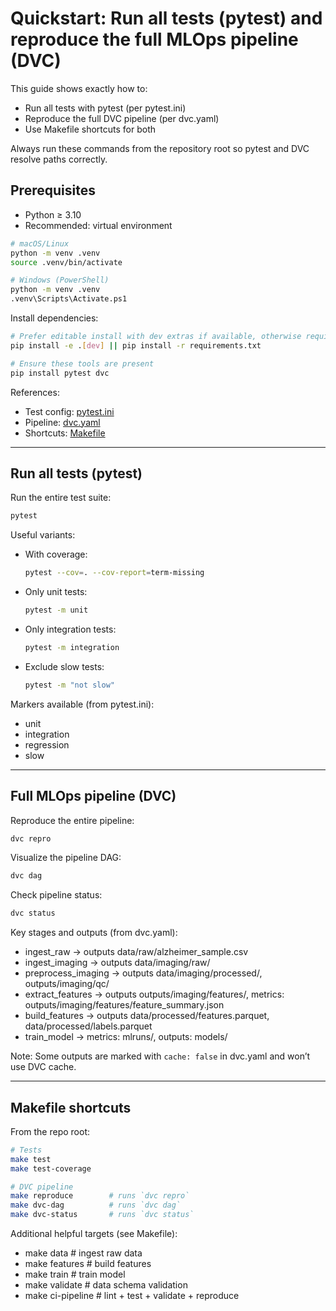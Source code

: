 # Quickstart: Run all tests (pytest) and reproduce the full MLOps pipeline (DVC)

This guide shows exactly how to:
- Run all tests with pytest (per pytest.ini)
- Reproduce the full DVC pipeline (per dvc.yaml)
- Use Makefile shortcuts for both

Always run these commands from the repository root so pytest and DVC resolve paths correctly.

## Prerequisites
- Python ≥ 3.10
- Recommended: virtual environment

```bash
# macOS/Linux
python -m venv .venv
source .venv/bin/activate

# Windows (PowerShell)
python -m venv .venv
.venv\Scripts\Activate.ps1
```

Install dependencies:
```bash
# Prefer editable install with dev extras if available, otherwise requirements
pip install -e .[dev] || pip install -r requirements.txt

# Ensure these tools are present
pip install pytest dvc
```

References:
- Test config: [pytest.ini](./pytest.ini)
- Pipeline: [dvc.yaml](./dvc.yaml)
- Shortcuts: [Makefile](./Makefile)

---

## Run all tests (pytest)

Run the entire test suite:
```bash
pytest
```

Useful variants:
- With coverage:
  ```bash
  pytest --cov=. --cov-report=term-missing
  ```
- Only unit tests:
  ```bash
  pytest -m unit
  ```
- Only integration tests:
  ```bash
  pytest -m integration
  ```
- Exclude slow tests:
  ```bash
  pytest -m "not slow"
  ```

Markers available (from pytest.ini):
- unit
- integration
- regression
- slow

---

## Full MLOps pipeline (DVC)

Reproduce the entire pipeline:
```bash
dvc repro
```

Visualize the pipeline DAG:
```bash
dvc dag
```

Check pipeline status:
```bash
dvc status
```

Key stages and outputs (from dvc.yaml):
- ingest_raw → outputs data/raw/alzheimer_sample.csv
- ingest_imaging → outputs data/imaging/raw/
- preprocess_imaging → outputs data/imaging/processed/, outputs/imaging/qc/
- extract_features → outputs outputs/imaging/features/, metrics: outputs/imaging/features/feature_summary.json
- build_features → outputs data/processed/features.parquet, data/processed/labels.parquet
- train_model → metrics: mlruns/, outputs: models/

Note: Some outputs are marked with `cache: false` in dvc.yaml and won’t use DVC cache.

---

## Makefile shortcuts

From the repo root:
```bash
# Tests
make test
make test-coverage

# DVC pipeline
make reproduce        # runs `dvc repro`
make dvc-dag          # runs `dvc dag`
make dvc-status       # runs `dvc status`
```

Additional helpful targets (see Makefile):
- make data           # ingest raw data
- make features       # build features
- make train          # train model
- make validate       # data schema validation
- make ci-pipeline    # lint + test + validate + reproduce
